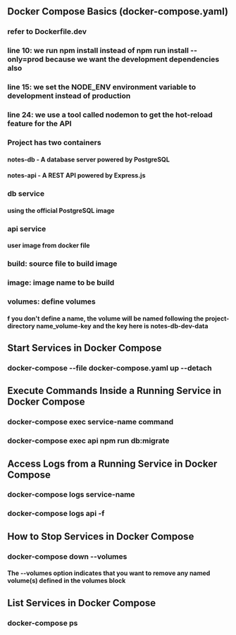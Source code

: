 ## Docker Compose Basics (docker-compose.yaml)
### refer to Dockerfile.dev
### line 10: we run npm install instead of npm run install --only=prod because we want the development dependencies also
### line 15: we set the NODE_ENV environment variable to development instead of production
### line 24: we use a tool called nodemon to get the hot-reload feature for the API
### Project has two containers
#### notes-db - A database server powered by PostgreSQL
#### notes-api - A REST API powered by Express.js
### db service
#### using the official PostgreSQL image
### api service 
#### user image from docker file
### build: source file to build image
### image: image name to be build
### volumes: define volumes
#### f you don't define a name, the volume will be named following the project-directory name_volume-key and the key here is notes-db-dev-data

## Start Services in Docker Compose
### docker-compose --file docker-compose.yaml up --detach

## Execute Commands Inside a Running Service in Docker Compose
### docker-compose exec service-name command
### docker-compose exec api npm run db:migrate
## Access Logs from a Running Service in Docker Compose
### docker-compose logs service-name
### docker-compose logs api -f
## How to Stop Services in Docker Compose
### docker-compose down --volumes
#### The --volumes option indicates that you want to remove any named volume(s) defined in the volumes block

## List Services in Docker Compose
### docker-compose ps